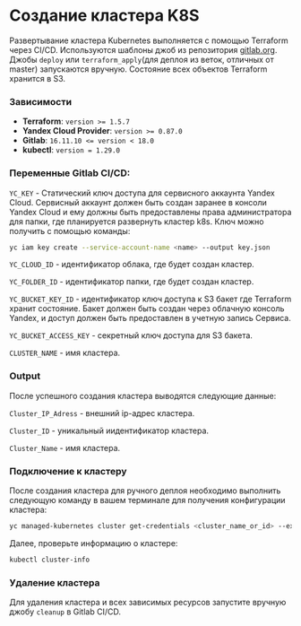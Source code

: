 # Создание кластера K8S
Развертывание кластера Kubernetes выполняется с помощью Terraform через CI/CD. Используются шаблоны джоб из репозитория [gitlab.org](https://gitlab.com/gitlab-org/gitlab/-/tree/master/lib/gitlab/ci/templates/Terraform). Джобы `deploy` или `terraform_apply`(для деплоя из веток, отличных от master) запускаются вручную. Состояние всех объектов Terraform хранится в S3.

### Зависимости
- **Terraform**: `version >= 1.5.7`
- **Yandex Cloud Provider**: `version >= 0.87.0`
- **Gitlab**: `16.11.10 <= version < 18.0`
- **kubectl**: `version = 1.29.0`

### Переменные Gitlab CI/CD:
`YC_KEY` - Статический ключ доступа для сервисного аккаунта Yandex Cloud. Сервисный аккаунт должен быть создан заранее в консоли Yandex Cloud и ему должны быть предоставлены права администратора для папки, где планируется развернуть кластер k8s. Ключ можно получить с помощью команды:

```bash
yc iam key create --service-account-name <name> --output key.json
```

`YC_CLOUD_ID` - идентификатор облака, где будет создан кластер.

`YC_FOLDER_ID` - идентификатор папки, где будет создан кластер.

`YC_BUCKET_KEY_ID` - идентификатор ключ доступа к S3 бакет где Terraform хранит состояние. Бакет должен быть создан через облачную консоль Yandex, и доступ должен быть предоставлен в учетную запись Сервиса.

`YC_BUCKET_ACCESS_KEY` - секретный ключ доступа для S3 бакета.

`CLUSTER_NAME` - имя кластера.

### Output
После успешного создания кластера выводятся следующие данные:

`Cluster_IP_Adress` - внешний ip-адрес кластера.

`Cluster_ID` - уникальный иидентификатор кластера.
 
`Cluster_Name` - имя кластера.

### Подключение к кластеру
После создания кластера для ручного деплоя необходимо выполнить следующую команду в вашем терминале для получения конфигурации кластера:
```bash
yc managed-kubernetes cluster get-credentials <cluster_name_or_id> --external
```
Далее, проверьте информацию о кластере:
```bash
kubectl cluster-info
```
### Удаление кластера
Для удаления кластера и всех зависимых ресурсов запустите вручную джобу `cleanup` в Gitlab CI/CD.